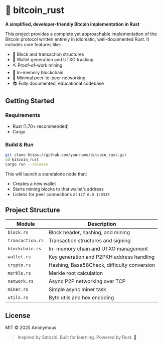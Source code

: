 # 🦀 bitcoin_rust

**A simplified, developer-friendly Bitcoin implementation in Rust**

This project provides a complete yet approachable implementation of the Bitcoin protocol written entirely in idiomatic, well-documented Rust. It includes core features like:

- 🧱 Block and transaction structures  
- 💸 Wallet generation and UTXO tracking  
- ⛏️ Proof-of-work mining  
- 🔗 In-memory blockchain  
- 📨 Minimal peer-to-peer networking  
- 📚 Fully documented, educational codebase  

## Getting Started

### Requirements

- Rust (1.70+ recommended)
- Cargo

### Build & Run

```bash
git clone https://github.com/yourname/bitcoin_rust.git
cd bitcoin_rust
cargo run --release
```

This will launch a standalone node that:
- Creates a new wallet
- Starts mining blocks to that wallet’s address
- Listens for peer connections at `127.0.0.1:8333`

## Project Structure

| Module       | Description |
|--------------|-------------|
| `block.rs`   | Block header, hashing, and mining |
| `transaction.rs` | Transaction structures and signing |
| `blockchain.rs`  | In-memory chain and UTXO management |
| `wallet.rs`  | Key generation and P2PKH address handling |
| `crypto.rs`  | Hashing, Base58Check, difficulty conversion |
| `merkle.rs`  | Merkle root calculation |
| `network.rs` | Async P2P networking over TCP |
| `miner.rs`   | Simple async miner task |
| `utils.rs`   | Byte utils and hex encoding |

## License

MIT © 2025 Anonymous

> Inspired by Satoshi. Built for learning. Powered by Rust. 🦀
